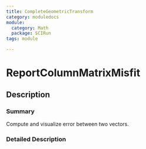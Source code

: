 ```yaml
---
title: CompleteGeometricTransform
category: moduledocs
module:
  category: Math
  package: SCIRun
tags: module

---
```


# ReportColumnMatrixMisfit

## Description

### Summary

Compute and visualize error between two vectors.

### Detailed Description
